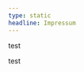 ```yaml
---
type: static
headline: Impressum
---
```

test

<divider-box background={green} hasPattern={true}></divider-box>

test
